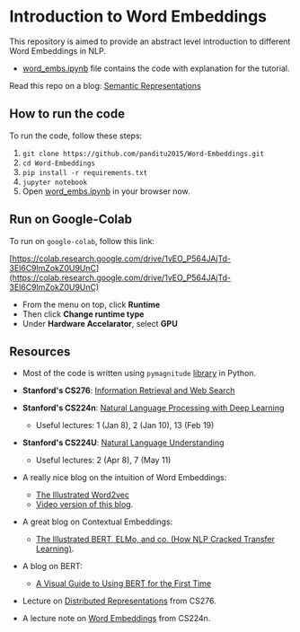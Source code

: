 # Introduction to Word Embeddings

This repository is aimed to provide an abstract level introduction to different Word Embeddings in NLP.

* [word_embs.ipynb](./word_embs.ipynb) file contains the code with explanation for the tutorial.

Read this repo on a blog: [Semantic Representations](https://ashishu007.github.io/nlp-blog/jupyter/nlp/2020/12/10/Semantic_Representation.html)

## How to run the code

To run the code, follow these steps:

1. `git clone https://github.com/panditu2015/Word-Embeddings.git`
2. `cd Word-Embeddings`
3. `pip install -r requirements.txt`
4. `jupyter notebook`
5. Open [word_embs.ipynb](./word_embs.ipynb) in your browser now.

## Run on Google-Colab

To run on `google-colab`, follow this link:

[https://colab.research.google.com/drive/1vEO_P564JAjTd-3El6C9lmZokZ0U9UnC](https://colab.research.google.com/drive/1vEO_P564JAjTd-3El6C9lmZokZ0U9UnC)

* From the menu on top, click **Runtime**
* Then click **Change runtime type**
* Under **Hardware Accelarator**, select **GPU**

## Resources

* Most of the code is written using `pymagnitude` [library](https://github.com/plasticityai/magnitude) in Python.

* **Stanford's CS276**: [Information Retrieval and Web Search](http://web.stanford.edu/class/cs276/)

* **Stanford's CS224n**: [Natural Language Processing with Deep Learning](https://web.stanford.edu/class/archive/cs/cs224n/cs224n.1194/)
    * Useful lectures: 1 (Jan 8), 2 (Jan 10), 13 (Feb 19)

* **Stanford's CS224U**: [Natural Language Understanding](http://web.stanford.edu/class/cs224u/)
    * Useful lectures: 2 (Apr 8), 7 (May 11)

* A really nice blog on the intuition of Word Embeddings: 
    - [The Illustrated Word2vec](http://jalammar.github.io/illustrated-word2vec/)
    - [Video version of this blog](http://jalammar.github.io/skipgram-recommender-talk/).

* A great blog on Contextual Embeddings:
    - [The Illustrated BERT, ELMo, and co. (How NLP Cracked Transfer Learning)](http://jalammar.github.io/illustrated-bert/).

* A blog on BERT:
    - [A Visual Guide to Using BERT for the First Time](http://jalammar.github.io/a-visual-guide-to-using-bert-for-the-first-time/)

* Lecture on [Distributed Representations](http://web.stanford.edu/class/cs276/19handouts/lecture14-distributed-representations-1per.pdf) from CS276.

* A lecture note on [Word Embeddings](https://arxiv.org/pdf/1902.06006.pdf) from CS224n.

